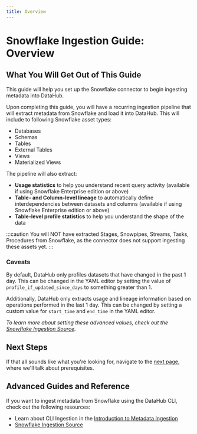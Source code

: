 ```yaml
---
title: Overview
---
```

# Snowflake Ingestion Guide: Overview

## What You Will Get Out of This Guide

This guide will help you set up the Snowflake connector to begin ingesting metadata into DataHub.

Upon completing this guide, you will have a recurring ingestion pipeline that will extract metadata from Snowflake and load it into DataHub. This will include to following Snowflake asset types:

* Databases
* Schemas
* Tables
* External Tables
* Views
* Materialized Views

The pipeline will also extract:

* **Usage statistics** to help you understand recent query activity (available if using Snowflake Enterprise edition or above)
* **Table- and Column-level lineage** to automatically define interdependencies between datasets and columns (available if using Snowflake Enterprise edition or above)
* **Table-level profile statistics** to help you understand the shape of the data

:::caution
You will NOT have extracted Stages, Snowpipes, Streams, Tasks, Procedures from Snowflake, as the connector does not support ingesting these assets yet.
:::

### Caveats

By default, DataHub only profiles datasets that have changed in the past 1 day. This can be changed in the YAML editor by setting the value of `profile_if_updated_since_days` to something greater than 1.

Additionally, DataHub only extracts usage and lineage information based on operations performed in the last 1 day. This can be changed by setting a custom value for `start_time` and `end_time` in the YAML editor.

*To learn more about setting these advanced values, check out the [Snowflake Ingestion Source](https://datahubproject.io/docs/generated/ingestion/sources/snowflake/#module-snowflake).*

## Next Steps

If that all sounds like what you're looking for, navigate to the [next page](setup.md), where we'll talk about prerequisites.

## Advanced Guides and Reference

If you want to ingest metadata from Snowflake using the DataHub CLI, check out the following resources:

* Learn about CLI Ingestion in the [Introduction to Metadata Ingestion](../../../metadata-ingestion/README.md)
* [Snowflake Ingestion Source](https://datahubproject.io/docs/generated/ingestion/sources/snowflake/#module-snowflake)

